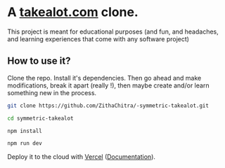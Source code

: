 # A [takealot.com](https://takealot.com) clone. 

This project is meant for educational purposes (and fun, and headaches, and learning experiences that come with any software project)


## How to use it?

Clone the repo. Install it's dependencies.
Then go ahead and make modifications, break it apart (really !), then maybe create and/or
learn something new in the process.  

```bash
git clone https://github.com/ZithaChitra/-symmetric-takealot.git

cd symmetric-takealot

npm install

npm run dev
```

Deploy it to the cloud with [Vercel](https://vercel.com/new?utm_source=github&utm_medium=readme&utm_campaign=next-example) ([Documentation](https://nextjs.org/docs/deployment)).


